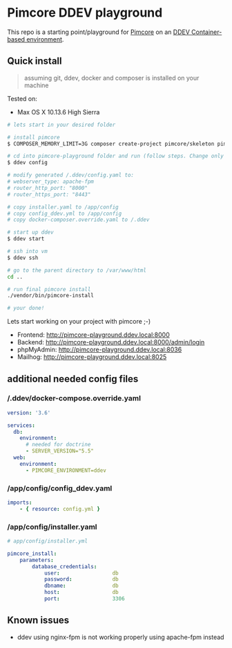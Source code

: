 # Pimcore DDEV playground

This repo is a starting point/playground for [Pimcore](https://pimcore.com/de) on an [DDEV Container-based environment](https://www.drud.com/).

## Quick install

> assuming git, ddev, docker and composer is installed on your machine

Tested on:

* Max OS X 10.13.6 High Sierra

```bash
# lets start in your desired folder

# install pimcore
$ COMPOSER_MEMORY_LIMIT=3G composer create-project pimcore/skeleton pimcore-playground

# cd into pimcore-playground folder and run (follow steps. Change only Docroot Location and type in web):
$ ddev config

# modify generated /.ddev/config.yaml to:
# webserver_type: apache-fpm
# router_http_port: "8000"
# router_https_port: "8443"

# copy installer.yaml to /app/config
# copy config_ddev.yml to /app/config
# copy docker-composer.override.yaml to /.ddev

# start up ddev
$ ddev start

# ssh into vm
$ ddev ssh

# go to the parent directory to /var/www/html
cd ..

# run final pimcore install
./vendor/bin/pimcore-install

# your done!
```

Lets start working on your project with pimcore ;-)

* Frontend: http://pimcore-playground.ddev.local:8000
* Backend: http://pimcore-playground.ddev.local:8000/admin/login
* phpMyAdmin: http://pimcore-playground.ddev.local:8036
* Mailhog: http://pimcore-playground.ddev.local:8025


## additional needed config files

### /.ddev/docker-compose.override.yaml

```yaml
version: '3.6'

services:
  db:
    environment:
      # needed for doctrine
      - SERVER_VERSION="5.5"
  web:
    environment:
      - PIMCORE_ENVIRONMENT=ddev
```

### /app/config/config_ddev.yaml

```yaml
imports:
    - { resource: config.yml }
```

### /app/config/installer.yaml

```yaml
# app/config/installer.yml

pimcore_install:
    parameters:
        database_credentials:
            user:                 db
            password:             db
            dbname:               db            
            host:                 db
            port:                 3306
```

## Known issues

* ddev using nginx-fpm is not working properly using apache-fpm instead